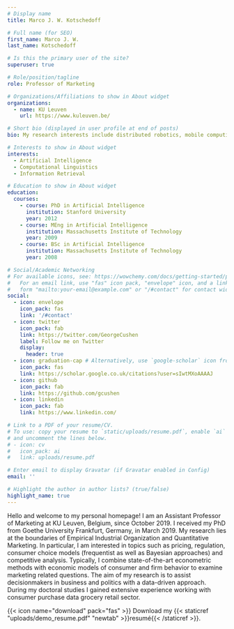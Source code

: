```yaml
---
# Display name
title: Marco J. W. Kotschedoff

# Full name (for SEO)
first_name: Marco J. W.
last_name: Kotschedoff

# Is this the primary user of the site?
superuser: true

# Role/position/tagline
role: Professor of Marketing

# Organizations/Affiliations to show in About widget
organizations:
  - name: KU Leuven
    url: https://www.kuleuven.be/

# Short bio (displayed in user profile at end of posts)
bio: My research interests include distributed robotics, mobile computing and programmable matter.

# Interests to show in About widget
interests:
  - Artificial Intelligence
  - Computational Linguistics
  - Information Retrieval

# Education to show in About widget
education:
  courses:
    - course: PhD in Artificial Intelligence
      institution: Stanford University
      year: 2012
    - course: MEng in Artificial Intelligence
      institution: Massachusetts Institute of Technology
      year: 2009
    - course: BSc in Artificial Intelligence
      institution: Massachusetts Institute of Technology
      year: 2008

# Social/Academic Networking
# For available icons, see: https://wowchemy.com/docs/getting-started/page-builder/#icons
#   For an email link, use "fas" icon pack, "envelope" icon, and a link in the
#   form "mailto:your-email@example.com" or "/#contact" for contact widget.
social:
  - icon: envelope
    icon_pack: fas
    link: '/#contact'
  - icon: twitter
    icon_pack: fab
    link: https://twitter.com/GeorgeCushen
    label: Follow me on Twitter
    display:
      header: true
  - icon: graduation-cap # Alternatively, use `google-scholar` icon from `ai` icon pack
    icon_pack: fas
    link: https://scholar.google.co.uk/citations?user=sIwtMXoAAAAJ
  - icon: github
    icon_pack: fab
    link: https://github.com/gcushen
  - icon: linkedin
    icon_pack: fab
    link: https://www.linkedin.com/

# Link to a PDF of your resume/CV.
# To use: copy your resume to `static/uploads/resume.pdf`, enable `ai` icons in `params.yaml`,
# and uncomment the lines below.
# - icon: cv
#   icon_pack: ai
#   link: uploads/resume.pdf

# Enter email to display Gravatar (if Gravatar enabled in Config)
email: ''

# Highlight the author in author lists? (true/false)
highlight_name: true
---
```


Hello and welcome to my personal homepage! I am an Assistant Professor of Marketing at KU Leuven, Belgium, since October 2019. I received my PhD from Goethe University Frankfurt, Germany, in March 2019. My research lies at the boundaries of Empirical Industrial Organization and Quantitative Marketing. In particular, I am interested in topics such as pricing, regulation, consumer choice models (frequentist as well as Bayesian approaches) and competitive analysis. Typically, I combine state-of-the-art econometric methods with economic models of consumer and firm behavior to examine marketing related questions. The aim of my research is to assist decisionmakers in business and politics with a data-driven approach. During my doctoral studies I gained extensive experience working with consumer purchase data grocery retail sector.


{{< icon name="download" pack="fas" >}} Download my {{< staticref "uploads/demo_resume.pdf" "newtab" >}}resumé{{< /staticref >}}.
